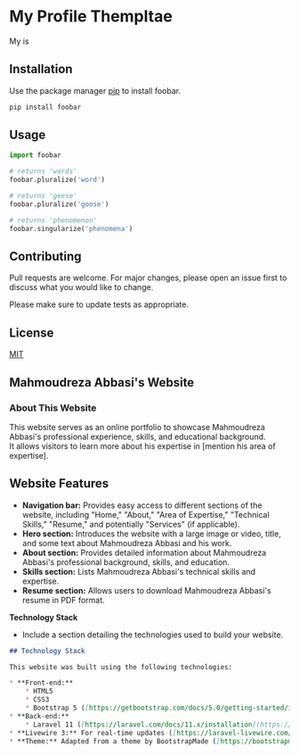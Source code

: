 # My Profile Thempltae

My is 

## Installation

Use the package manager [pip](https://pip.pypa.io/en/stable/) to install foobar.

```bash
pip install foobar
```

## Usage

```python
import foobar

# returns 'words'
foobar.pluralize('word')

# returns 'geese'
foobar.pluralize('goose')

# returns 'phenomenon'
foobar.singularize('phenomena')
```

## Contributing

Pull requests are welcome. For major changes, please open an issue first
to discuss what you would like to change.

Please make sure to update tests as appropriate.

## License

[MIT](https://choosealicense.com/licenses/mit/)








## Mahmoudreza Abbasi's Website
### About This Website

This website serves as an online portfolio to showcase Mahmoudreza Abbasi's professional experience, skills, and educational background.  
It allows visitors to learn more about his expertise in [mention his area of expertise].
## Website Features

* **Navigation bar:** Provides easy access to different sections of the website, including "Home," "About," "Area of Expertise," "Technical Skills," "Resume," and potentially "Services" (if applicable).
* **Hero section:** Introduces the website with a large image or video, title, and some text about Mahmoudreza Abbasi and his work.
* **About section:**  Provides detailed information about Mahmoudreza Abbasi's professional background, skills, and education. 
* **Skills section:**  Lists Mahmoudreza Abbasi's technical skills and expertise.
* **Resume section:** Allows users to download Mahmoudreza Abbasi's resume in PDF format.

**Technology Stack**

- Include a section detailing the technologies used to build your website.

```markdown
## Technology Stack

This website was built using the following technologies:

* **Front-end:**
    * HTML5
    * CSS3
    * Bootstrap 5 ([https://getbootstrap.com/docs/5.0/getting-started/introduction/](https://getbootstrap.com/docs/5.0/getting-started/introduction/))
* **Back-end:**
    * Laravel 11 ([https://laravel.com/docs/11.x/installation](https://laravel.com/docs/11.x/installation))
* **Livewire 3:** For real-time updates ([https://laravel-livewire.com/docs/quickstart](https://laravel-livewire.com/docs/quickstart))
* **Theme:** Adapted from a theme by BootstrapMade ([https://bootstrapmade.com/](https://bootstrapmade.com/))
